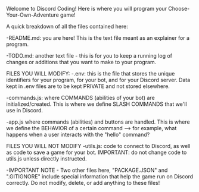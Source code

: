 Welcome to Discord Coding! Here is where you will program your Choose-Your-Own-Adventure game!



A quick breakdown of all the files contained here:

-README.md: you are here! This is the text file meant as an explainer for a program.

-TODO.md: another text file - this is for you to keep a running log of changes or additions that you want to make to your program.

FILES YOU WILL MODIFY: 
-.env: this is the file that stores the unique identifiers for your program, for your bot, and for your Discord server. Data kept in .env files are to be kept PRIVATE and not stored elsewhere.

-commands.js: where COMMANDS (abilities of your bot) are initialized/created. This is where we define SLASH COMMANDS that we'll use in Discord.

-app.js where commands (abilities) and buttons are handled. This is where we define the BEHAVIOR of a certain command --> for example, what happens when a user interacts with the "hello" command?



FILES YOU WILL NOT MODIFY 
-utils.js: code to connect to Discord, as well as code to save a game for your bot. 
IMPORTANT: do not change code to utils.js unless directly instructed.

-IMPORTANT NOTE - Two other files here, "PACKAGE.JSON" and ".GITIGNORE" include special information that help the game run on Discord correctly. 
Do not modify, delete, or add anything to these files!
